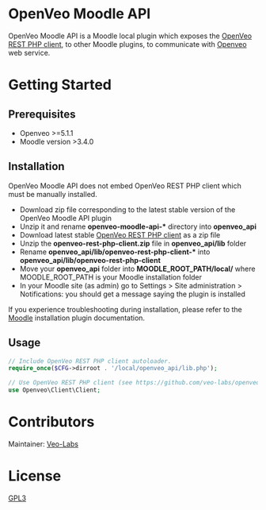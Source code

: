 # OpenVeo Moodle API

OpenVeo Moodle API is a Moodle local plugin which exposes the [OpenVeo REST PHP client](https://github.com/veo-labs/openveo-rest-php-client), to other Moodle plugins, to communicate with [Openveo](https://github.com/veo-labs/openveo-core) web service.

# Getting Started

## Prerequisites

- Openveo >=5.1.1
- Moodle version >3.4.0

## Installation

OpenVeo Moodle API does not embed OpenVeo REST PHP client which must be manually installed.

- Download zip file corresponding to the latest stable version of the OpenVeo Moodle API plugin
- Unzip it and rename **openveo-moodle-api-\*** directory into **openveo_api**
- Download latest stable [OpenVeo REST PHP client](https://github.com/veo-labs/openveo-rest-php-client) as a zip file
- Unzip the **openveo-rest-php-client.zip** file in **openveo_api/lib** folder
- Rename **openveo_api/lib/openveo-rest-php-client-\*** into **openveo_api/lib/openveo-rest-php-client**
- Move your **openveo_api** folder into **MOODLE_ROOT_PATH/local/** where MOODLE_ROOT_PATH is your Moodle installation folder
- In your Moodle site (as admin) go to Settings > Site administration > Notifications: you should get a message saying the plugin is installed

If you experience troubleshooting during installation, please refer to the [Moodle](https://docs.moodle.org) installation plugin documentation.

## Usage

```php
// Include OpenVeo REST PHP client autoloader.
require_once($CFG->dirroot . '/local/openveo_api/lib.php');

// Use OpenVeo REST PHP client (see https://github.com/veo-labs/openveo-rest-php-client for more information).
use Openveo\Client\Client;
```

# Contributors

Maintainer: [Veo-Labs](http://www.veo-labs.com/)

# License

[GPL3](http://www.gnu.org/licenses/gpl.html)

